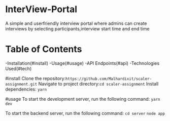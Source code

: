 # InterView-Portal
A simple and userfriendly interview portal where admins can create interviews by selecting participants,interview start time and end time

# Table of Contents
-Installation(#install)
-Usage(#usage)
-API Endpoints(#api)
-Technologies Used(#tech)


#install
Clone the repository:`https://github.com/Malhardixit/scaler-assignment.git`
Navigate to project directory:`cd scaler-assignment`
Install dependencies: `yarn`



#usage
To start the development server, run the following command:
`yarn dev`

To start the backend server, run the following command:
`cd server`
`node app`
